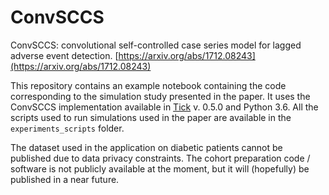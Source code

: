# ConvSCCS

ConvSCCS: convolutional self-controlled case series model for lagged adverse event detection. [https://arxiv.org/abs/1712.08243](https://arxiv.org/abs/1712.08243)

This repository contains an example notebook containing the code corresponding to the simulation study presented in the paper. It uses the ConvSCCS implementation available in [Tick](https://x-datainitiative.github.io/tick) v. 0.5.0 and Python 3.6.
All the scripts used to run simulations used in the paper are available in the `experiments_scripts` folder.

The dataset used in the application on diabetic patients cannot be published due to data  privacy constraints. The cohort preparation code / software is not publicly available at the moment, but it will (hopefully) be published in a near future.
